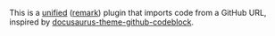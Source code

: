 This is a [unified][1] ([remark][2]) plugin that imports code from a GitHub URL,
inspired by [docusaurus-theme-github-codeblock][3].

[1]: https://github.com/unifiedjs/unified
[2]: https://github.com/remarkjs/remark
[3]: https://github.com/saucelabs/docusaurus-theme-github-codeblock
